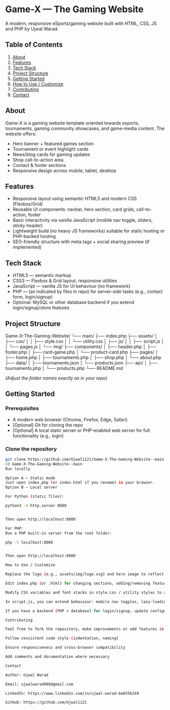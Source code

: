 # Game-X — The Gaming Website  
A modern, responsive eSports/gaming website built with HTML, CSS, JS and PHP by Ujwal Warad.

## Table of Contents
1. [About](#about)  
2. [Features](#features)  
3. [Tech Stack](#tech-stack)  
4. [Project Structure](#project-structure)  
5. [Getting Started](#getting-started)  
6. [How to Use / Customize](#how-to-use-customize)  
7. [Contributing](#contributing)  
8. [Contact](#contact)  


## About  
Game-X is a gaming website template oriented towards esports, tournaments, gaming community showcases, and game-media content. The website offers:  
- Hero banner + featured games section  
- Tournament or event highlight cards  
- News/blog cards for gaming updates  
- Shop call-to-action area  
- Contact & footer sections  
- Responsive design across mobile, tablet, desktop  

## Features  
- Responsive layout using semantic HTML5 and modern CSS (Flexbox/Grid)  
- Reusable UI components: navbar, hero section, card grids, call-to-action, footer  
- Basic interactivity via vanilla JavaScript (mobile nav toggle, sliders, sticky header)  
- Lightweight build (no heavy JS frameworks) suitable for static hosting or PHP-backed hosting  
- SEO-friendly structure with meta tags + social sharing preview (if implemented)  

## Tech Stack  
- HTML5 — semantic markup  
- CSS3 — Flexbox & Grid layout, responsive utilities  
- JavaScript — vanilla JS for UI behaviour (no framework)  
- PHP — (as indicated by files in repo) for server-side tasks (e.g., contact form, login/signup)  
- Optional: MySQL or other database backend if you extend login/signup/store features  

## Project Structure  
Game-X-The-Gaming-Website/
└── main/
    ├── index.php
    ├── assets/
    │   ├── css/
    │   │   ├── style.css
    │   │   └── utility.css
    │   ├── js/
    │   │   ├── script.js
    │   │   └── pages.js
    │   └── img/
    ├── components/
    │   ├── header.php
    │   ├── footer.php
    │   ├── card-game.php
    │   └── product-card.php
    ├── pages/
    │   ├── home.php
    │   ├── tournaments.php
    │   ├── shop.php
    │   └── about.php
    ├── data/
    │   ├── tournaments.json
    │   └── products.json
    ├── api/
    │   ├── tournaments.php
    │   └── products.php
    └── README.md



*(Adjust the folder names exactly as in your repo)*  

## Getting Started  
### Prerequisites  
- A modern web browser (Chrome, Firefox, Edge, Safari)  
- [Optional] Git for cloning the repo  
- [Optional] A local static server or PHP-enabled web server for full functionality (e.g., login)  

### Clone the repository  
```bash
git clone https://github.com/Ujwal1121/Game-X-The-Gaming-Website--main.git
cd Game-X-The-Gaming-Website--main
Run locally

Option A – Static mode
Just open index.php (or index.html if you rename) in your browser.
Option B – Local server

For Python (static files):

python3 -m http.server 8080


Then open http://localhost:8080

For PHP:
Run a PHP built-in server from the root folder:

php -S localhost:8000


Then open http://localhost:8000

How to Use / Customize

Replace the logo (e.g., assets/img/logo.svg) and hero image to reflect your brand.

Edit index.php (or .html) for changing sections, adding/removing feature cards, tournaments, news items.

Modify CSS variables and font stacks in style.css / utility styles to adjust theming (colours, typography).

In script.js, you can extend behaviour: mobile nav toggles, lazy-loading images, sliders/carousels etc.

If you have a backend (PHP + database) for login/signup, update configuration, sanitization and security accordingly.

Contributing

Feel free to fork the repository, make improvements or add features (e.g., a blog engine, admin dashboard, API integration). When submitting pull requests:

Follow consistent code style (indentation, naming)

Ensure responsiveness and cross-browser compatibility

Add comments and documentation where necessary

Contact

Author: Ujwal Warad

Email: ujwalwarad086@gmail.com

LinkedIn: https://www.linkedin.com/in/ujwal-warad-ba655b249

GitHub: https://github.com/Ujwal1121
